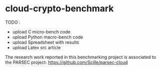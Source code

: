# cloud-crypto-benchmark

TODO :
* upload C micro-bench code
* upload Python macro-bench code
* upload Spreadsheet with results
* upload Latex src article

The research work reported in this benchmarking project is associated to the PARSEC project: https://github.com/Scille/parsec-cloud
